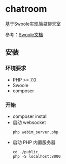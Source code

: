 # chatroom
基于Swoole实现简易聊天室

参考：[Swoole文档](https://wiki.swoole.com/)

## 安装
### 环境要求
- PHP >= 7.0
- Swoole
- composer
### 开始
- composer install
- 启动 websocket
    ```
    php webim_server.php
    ```
- 启动 PHP 内置服务器
    ```
    cd ./public
    php -S localhost:8000
    ```